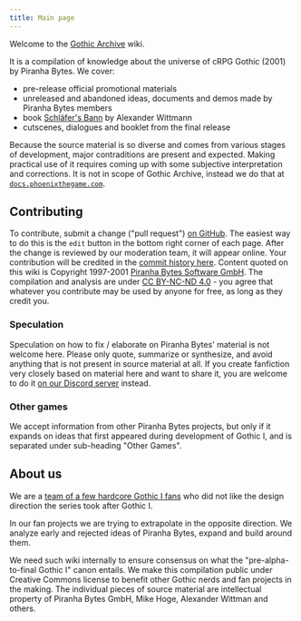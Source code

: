 ```yaml
---
title: Main page
---
```

Welcome to the [Gothic Archive](https://gothicarchive.org) wiki. 

It is a compilation of knowledge about the universe of cRPG Gothic (2001) by Piranha Bytes. We cover:
- pre-release official promotional materials
- unreleased and abandoned ideas, documents and demos made by Piranha Bytes members
- book [Schläfer's Bann](https://media.gothicarchive.org/documents/sleepersban/Schlafers_Bann_Endversion_2020.pdf) by Alexander Wittmann
- cutscenes, dialogues and booklet from the final release

Because the source material is so diverse and comes from various stages of development, major contraditions are present and expected. Making practical use of it requires coming up with some subjective interpretation and corrections. It is not in scope of Gothic Archive, instead we do that at [`docs.phoenixthegame.com`](https://docs.phoenixthegame.com/).

## Contributing
To contribute, submit a change ("pull request") [on GitHub](https://github.com/phoenixTales/wiki.gothicarchive.org). The easiest way to do this is the `edit` button in the bottom right corner of each page. After the change is reviewed by our moderation team, it will appear online. Your contribution will be credited in the [commit history here](https://github.com/PhoenixTales/wiki.gothicarchive.org/commits/main). Content quoted on this wiki is Copyright 1997-2001 [Piranha Bytes Software GmbH](https://piranha-bytes.com/). The compilation and analysis are under [CC BY-NC-ND 4.0](https://creativecommons.org/licenses/by-nc-nd/4.0/) - you agree that whatever you contribute may be used by anyone for free, as long as they credit you.

### Speculation
Speculation on how to fix / elaborate on Piranha Bytes' material is not welcome here. Please only quote, summarize or synthesize, and avoid anything that is not present in source material at all. If you create fanfiction very closely based on material here and want to share it, you are welcome to do it [on our Discord server](https://discord.gg/em6gfE52zz) instead.

### Other games
We accept information from other Piranha Bytes projects, but only if it expands on ideas that first appeared during development of Gothic I, and is separated under sub-heading "Other Games".

## About us
We are a [team of a few hardcore Gothic I fans](https://phoenixtales.de/) who did not like the design direction the series took after Gothic I. 

In our fan projects we are trying to extrapolate in the opposite direction. We analyze early and rejected ideas of Piranha Bytes, expand and build around them. 

We need such wiki internally to ensure consensus on what the "pre-alpha-to-final Gothic I" canon entails. We make this compilation public under Creative Commons license to benefit other Gothic nerds and fan projects in the making. The individual pieces of source material are intellectual property of Piranha Bytes GmbH, Mike Hoge, Alexander Wittman and others.
